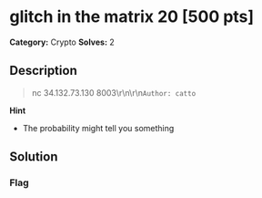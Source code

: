 # glitch in the matrix 20 [500 pts]

**Category:** Crypto
**Solves:** 2

## Description
>nc 34.132.73.130 8003\r\n\r\n`Author: catto`

**Hint**
* The probability might tell you something

## Solution

### Flag

